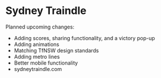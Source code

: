 # Sydney Traindle

Planned upcoming changes:
- Adding scores, sharing functionality, and a victory pop-up
- Adding animations
- Matching TfNSW design standards
- Adding metro lines
- Better mobile functionality
- sydneytraindle.com
